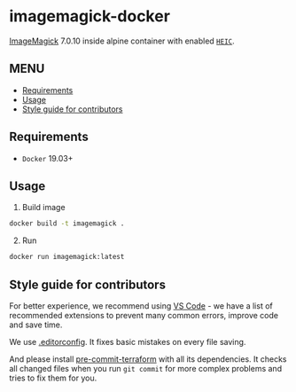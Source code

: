 # imagemagick-docker

[ImageMagick](https://www.imagemagick.org) 7.0.10 inside alpine container with enabled [`HEIC`](https://en.wikipedia.org/wiki/High_Efficiency_Image_File_Format).

## MENU <!-- omit in toc -->

* [Requirements](#requirements)
* [Usage](#usage)
* [Style guide for contributors](#style-guide-for-contributors)

## Requirements

* `Docker` 19.03+

## Usage

1. Build image

```bash
docker build -t imagemagick .
```

2. Run

```bash
docker run imagemagick:latest
```

## Style guide for contributors

For better experience, we recommend using [VS Code](https://code.visualstudio.com/download) - we have a list of recommended extensions to prevent many common errors, improve code and save time.

We use [.editorconfig](https://editorconfig.org/). It fixes basic mistakes on every file saving.

And please install [pre-commit-terraform](https://github.com/antonbabenko/pre-commit-terraform#how-to-install) with all its dependencies. It checks all changed files when you run `git commit` for more complex problems and tries to fix them for you.
